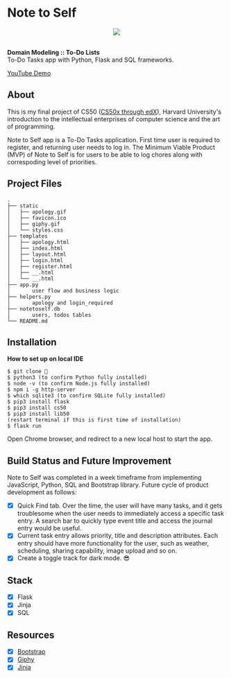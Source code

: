 # Note to Self

<div align="center">
  <img src="xx">
</div>

<br>

<strong>Domain Modeling :: To-Do Lists</strong><br>
To-Do Tasks app with Python, Flask and SQL frameworks.<br>

<p><a href="xx">YouTube Demo</a></p>
<!-- <p><a href="xx">DEV Blog</a></p> -->

## About

<p>This is my final project of CS50 (<a href="https://pll.harvard.edu/course/cs50-introduction-computer-science?delta=0">CS50x through edX</a>), Harvard University's introduction to the intellectual enterprises of computer science and the art of programming. </p>
<p>Note to Self app is a To-Do Tasks application. First time user is required to register, and returning user needs to log in. The Minimum Viable Product (MVP) of Note to Self is for users to be able to log chores along with correspoding level of priorities.</p>

## Project Files

```
.
├── static
│   ├── apology.gif
│   ├── favicon.ico
│   ├── giphy.gif
│   └── styles.css
├── templates
│   ├── apology.html
│   ├── index.html
│   ├── layout.html
│   ├── login.html
│   ├── register.html
│   ├── __.html
│   └── __.html
├── app.py
│       user flow and business logic
├── helpers.py
│       apology and login_required
├── notetoself.db
│       users, todos tables
└── README.md
```

## Installation

<strong>How to set up on local IDE</strong>

```
$ git clone 👾
$ python3 (to confirm Python fully installed)
$ node -v (to confirm Node.js fully installed)
$ npm i -g http-server
$ which sqlite3 (to confirm SQLite fully installed)
$ pip3 install flask
$ pip3 install cs50
$ pip3 install lib50
(restart terminal if this is first time of installation)
$ flask run
```

<p>Open Chrome browser, and redirect to a new local host to start the app.</p>

<!-- **Alternatively, it is fully deployed!**
<br>
<a href="xx">Note to Self</a> -->

## Build Status and Future Improvement

<p>Note to Self was completed in a week timeframe from implementing JavaScript, Python, SQL and Bootstrap library. Future cycle of product development as follows:</p>

- [x] Quick Find tab. Over the time, the user will have many tasks, and it gets troublesome when the user needs to immediately access a specific task entry. A search bar to quickly type event title and access the journal entry would be useful.
- [x] Current task entry allows priority, title and description attributes. Each entry should have more functionality for the user, such as weather, scheduling, sharing capability, image upload and so on. 
- [x] Create a toggle track for dark mode. 😎

## Stack

- [x] Flask
- [x] Jinja
- [x] SQL

## Resources

- [x] <a href="https://getbootstrap.com/">Bootstrap</a>
- [x] <a href="https://giphy.com/">Giphy</a>
- [x] <a href="https://jinja.palletsprojects.com/en/3.1.x/">Jinja</a>
